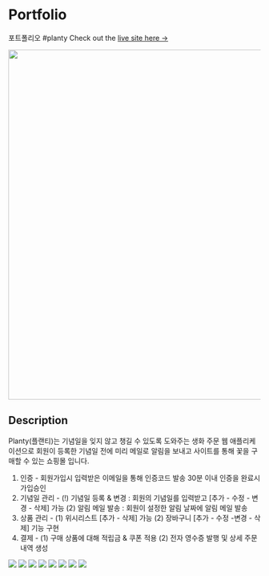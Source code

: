 # Portfolio
포트폴리오 #planty
Check out the [live site here →](http://wwww.naver.com)

<img src="https://user-images.githubusercontent.com/52145267/111436651-9196bb80-8745-11eb-9008-827f61216ce9.gif"  width="700"/>

## Description

Planty(플랜티)는 기념일을 잊지 않고 챙길 수 있도록 도와주는 생화 주문 웹 애플리케이션으로 회원이 등록한 기념일 전에 미리 메일로 알림을 보내고 사이트를 통해 꽃을 구매할 수 있는 
쇼핑몰 입니다. 

1. 인증 - 회원가입시 입력받은 이메일을 통해 인증코드 발송 30분 이내 인증을 완료시 가입승인 
2. 기념일 관리 - (!) 기념일 등록 & 변경 : 회원의 기념일를 입력받고 [추가 - 수정 - 변경 - 삭제] 가능 (2) 알림 메일 발송 : 회원이 설정한 알림 날짜에 알림 메일 발송 
3. 상품 관리 - (1) 위시리스트 [추가 - 삭제] 가능 (2) 장바구니 [추가 - 수정 -변경 - 삭제] 기능 구현
4. 결제 - (1) 구매 상품에 대해 적립금 & 쿠폰 적용  (2) 전자 영수증 발행 및 상세 주문 내역 생성  


<img src="https://img.shields.io/badge/Spring-6DB33F?style=flat-square&logo=Spring&logoColor=white"/>
<img src="https://img.shields.io/badge/Java-007396?style=flat-square&logo=Java&logoColor=white"/>
<img src="https://img.shields.io/badge/JavaScript-FF9900?style=flat-square&logo=JavaScript&logoColor=white"/>
<img src="https://img.shields.io/badge/CSS-1572B6?style=flat-square&logo=CSS3&logoColor=white"/>
<img src="https://img.shields.io/badge/MySQL-27A1C5?style=flat-square&logo=MySQL&logoColor=white"/>
<img src="https://img.shields.io/badge/AWS-232F3E?style=flat-square&logo=Amazon-AWS&logoColor=white"/>
<img src="https://img.shields.io/badge/Ubuntu-FC60A8?style=flat-square&logo=Ubuntu&logoColor=white"/>
<img src="https://img.shields.io/badge/Apache Tomcat-9F55FF?style=flat-square&logo=Apache-Tomcat&logoColor=white"/>
